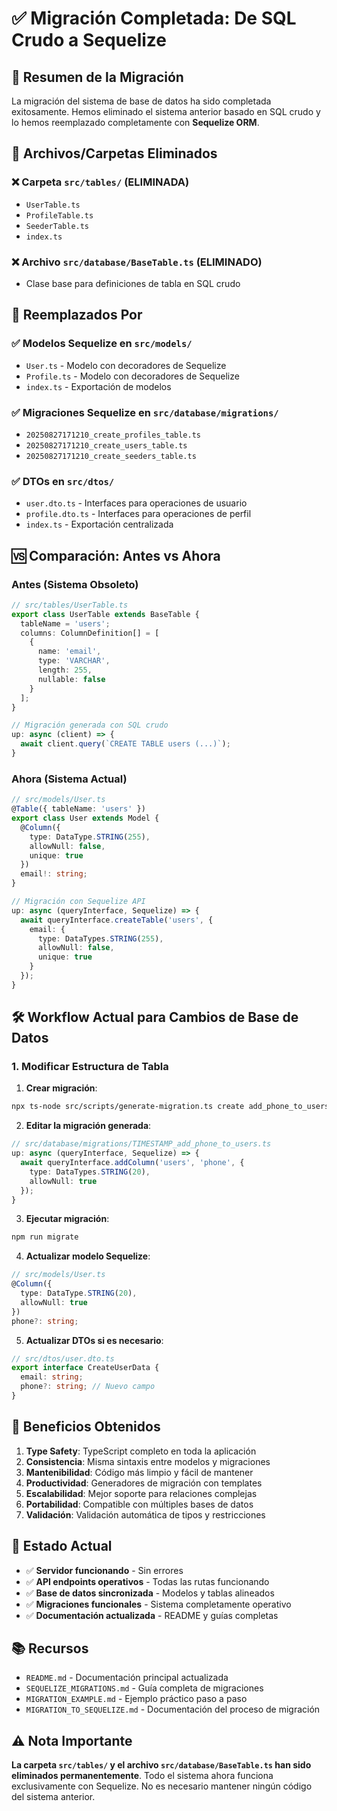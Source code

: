 # ✅ Migración Completada: De SQL Crudo a Sequelize

## 🎯 Resumen de la Migración

La migración del sistema de base de datos ha sido completada exitosamente. Hemos eliminado el sistema anterior basado en SQL crudo y lo hemos reemplazado completamente con **Sequelize ORM**.

## 📁 Archivos/Carpetas Eliminados

### ❌ **Carpeta `src/tables/` (ELIMINADA)**
- `UserTable.ts`
- `ProfileTable.ts`
- `SeederTable.ts`
- `index.ts`

### ❌ **Archivo `src/database/BaseTable.ts` (ELIMINADO)**
- Clase base para definiciones de tabla en SQL crudo

## 🔄 Reemplazados Por

### ✅ **Modelos Sequelize en `src/models/`**
- `User.ts` - Modelo con decoradores de Sequelize
- `Profile.ts` - Modelo con decoradores de Sequelize
- `index.ts` - Exportación de modelos

### ✅ **Migraciones Sequelize en `src/database/migrations/`**
- `20250827171210_create_profiles_table.ts`
- `20250827171210_create_users_table.ts`
- `20250827171210_create_seeders_table.ts`

### ✅ **DTOs en `src/dtos/`**
- `user.dto.ts` - Interfaces para operaciones de usuario
- `profile.dto.ts` - Interfaces para operaciones de perfil
- `index.ts` - Exportación centralizada

## 🆚 Comparación: Antes vs Ahora

### Antes (Sistema Obsoleto)
```typescript
// src/tables/UserTable.ts
export class UserTable extends BaseTable {
  tableName = 'users';
  columns: ColumnDefinition[] = [
    {
      name: 'email',
      type: 'VARCHAR',
      length: 255,
      nullable: false
    }
  ];
}

// Migración generada con SQL crudo
up: async (client) => {
  await client.query(`CREATE TABLE users (...)`);
}
```

### Ahora (Sistema Actual)
```typescript
// src/models/User.ts
@Table({ tableName: 'users' })
export class User extends Model {
  @Column({
    type: DataType.STRING(255),
    allowNull: false,
    unique: true
  })
  email!: string;
}

// Migración con Sequelize API
up: async (queryInterface, Sequelize) => {
  await queryInterface.createTable('users', {
    email: {
      type: DataTypes.STRING(255),
      allowNull: false,
      unique: true
    }
  });
}
```

## 🛠️ Workflow Actual para Cambios de Base de Datos

### 1. Modificar Estructura de Tabla

1. **Crear migración**:
```bash
npx ts-node src/scripts/generate-migration.ts create add_phone_to_users --template add-column
```

2. **Editar la migración generada**:
```typescript
// src/database/migrations/TIMESTAMP_add_phone_to_users.ts
up: async (queryInterface, Sequelize) => {
  await queryInterface.addColumn('users', 'phone', {
    type: DataTypes.STRING(20),
    allowNull: true
  });
}
```

3. **Ejecutar migración**:
```bash
npm run migrate
```

4. **Actualizar modelo Sequelize**:
```typescript
// src/models/User.ts
@Column({
  type: DataType.STRING(20),
  allowNull: true
})
phone?: string;
```

5. **Actualizar DTOs si es necesario**:
```typescript
// src/dtos/user.dto.ts
export interface CreateUserData {
  email: string;
  phone?: string; // Nuevo campo
}
```

## 🎉 Beneficios Obtenidos

1. **Type Safety**: TypeScript completo en toda la aplicación
2. **Consistencia**: Misma sintaxis entre modelos y migraciones
3. **Mantenibilidad**: Código más limpio y fácil de mantener
4. **Productividad**: Generadores de migración con templates
5. **Escalabilidad**: Mejor soporte para relaciones complejas
6. **Portabilidad**: Compatible con múltiples bases de datos
7. **Validación**: Validación automática de tipos y restricciones

## 🚀 Estado Actual

- ✅ **Servidor funcionando** - Sin errores
- ✅ **API endpoints operativos** - Todas las rutas funcionando
- ✅ **Base de datos sincronizada** - Modelos y tablas alineados
- ✅ **Migraciones funcionales** - Sistema completamente operativo
- ✅ **Documentación actualizada** - README y guías completas

## 📚 Recursos

- `README.md` - Documentación principal actualizada
- `SEQUELIZE_MIGRATIONS.md` - Guía completa de migraciones
- `MIGRATION_EXAMPLE.md` - Ejemplo práctico paso a paso
- `MIGRATION_TO_SEQUELIZE.md` - Documentación del proceso de migración

## ⚠️ Nota Importante

**La carpeta `src/tables/` y el archivo `src/database/BaseTable.ts` han sido eliminados permanentemente**. Todo el sistema ahora funciona exclusivamente con Sequelize. No es necesario mantener ningún código del sistema anterior.
